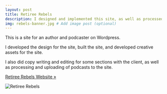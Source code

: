 ```yaml
---
layout: post
title: Retiree Rebels
description: I designed and implemented this site, as well as processed and posted podcast episodes
img: rebels-banner.jpg # Add image post (optional)
---
```

This is a site for an author and podcaster on Wordpress. 

I developed the design for the site, built the site, and developed creative assets for the site. 

I also did copy writing and editing for some sections with the client, as well as processing and uploading of podcasts to the site.

<a href="https://retireerebels.com">Retiree Rebels Website »</a>

<img src="/flexible-jekyll/assets/img/rebels-full.jpg" alt="Retiree Rebels">

